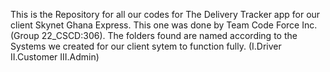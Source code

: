 This is the Repository for all our codes for The Delivery Tracker app for our client Skynet Ghana Express.
This one was done by Team Code Force Inc.(Group 22_CSCD:306).
The folders found are named according to the Systems we created for our client sytem to function fully.
(I.Driver
II.Customer
III.Admin)
